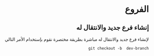 
<div dir="rtl"> 

# **الفروع**


 ## إنشاء فرع جديد والانتقال له

لإنشاء فرع جديد والانتقال له مباشرة بطريقة مختصرة نقوم بإستخدام الأمر التالي   

`git checkout -b  dev-branch`


</div>